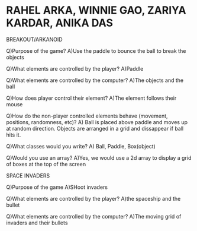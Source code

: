 <h1> RAHEL ARKA, WINNIE GAO, ZARIYA KARDAR, ANIKA DAS </h1>

BREAKOUT/ARKANOID

Q)Purpose of the game?
A)Use the paddle to bounce the ball to break the objects

Q)What elements are controlled by the player?
A)Paddle

Q)What elements are controlled by the computer?
A)The objects and the ball

Q)How does player control their element?
A)The element follows their mouse

Q)How do the non-player controlled elements behave (movement, positions, randomness, etc)?
A) Ball is placed above paddle and moves up at random direction. Objects are arranged in a grid and dissappear if ball hits it.

Q)What classes would you write?
A) Ball, Paddle, Box(object)

Q)Would you use an array?
A)Yes, we would use a 2d array to display a grid of boxes at the top of the screen

SPACE INVADERS

Q)Purpose of the game
A)SHoot invaders

Q)What elements are controlled by the player?
A)the spaceship and the bullet

Q)What elements are controlled by the computer?
A)The moving grid of invaders and their bullets
